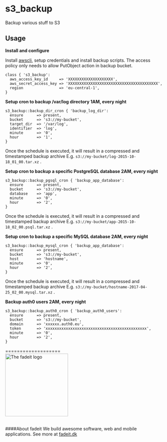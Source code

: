 # s3\_backup

Backup various stuff to S3

## Usage

**Install and configure**

Install [awscli](https://aws.amazon.com/cli/), setup credentials and install backup scripts. The access policy only needs to allow PutObject action in backup bucket.

```puppet
class { 's3_backup':
  aws_access_key_id     => 'XXXXXXXXXXXXXXXXXXXX',
  aws_secret_access_key => 'XXXXXXXXXXXXXXXXXXXXXXXXXXXXXXXXXXXXXXXX',
  region                => 'eu-central-1',
}
```

**Setup cron to backup /var/log directory 1AM, every night**

```puppet
s3_backup::backup_dir_cron { 'backup_log_dir':
  ensure      => present,
  bucket      => 's3://my-bucket',
  target_dir  => '/var/log',
  identifier  => 'log',
  minute      => '0',
  hour        => '1',
}
```

Once the schedule is executed, it will result in a compressed and timestamped backup archive E.g. `s3://my-bucket/log-2015-10-18_01_00.tar.xz` .


**Setup cron to backup a specific PostgreSQL database 2AM, every night**

```puppet
s3_backup::backup_pgsql_cron { 'backup_app_database':
  ensure      => present,
  bucket      => 's3://my-bucket',
  database    => 'app',
  minute      => '0',
  hour        => '2',
}
```

Once the schedule is executed, it will result in a compressed and timestamped backup archive E.g. `s3://my-bucket/app-2015-10-18_02_00.psql.tar.xz` .

**Setup cron to backup a specific MySQL database 2AM, every night**

```puppet
s3_backup::backup_mysql_cron { 'backup_app_database':
  ensure      => present,
  bucket      => 's3://my-bucket',
  host        => 'hostname',
  minute      => '0',
  hour        => '2',
}
```

Once the schedule is executed, it will result in a compressed and timestamped backup archive E.g. `s3://my-bucket/hostname-2017-04-25_02_00.mysql.tar.xz` .

**Backup auth0 users 2AM, every night**

```puppet
s3_backup::backup_auth0_cron { 'backup_auth0_users':
  ensure      => present,
  bucket      => 's3://my-bucket',
  domain      => 'xxxxxx.auth0.eu',
  token       => 'xxxxxxxxxxxxxxxxxxxxxxxxxxxxxxxxxxxxxxxxxxxxx',
  minute      => '0',
  hour        => '2',
}
```


===================
<br/>
<a href="http:fadeit.dk"><img src="http://fadeit.dk/src/assets/img/brand/fadeit_logo_full.svg" alt="The fadeit logo" style="width:200px;"/></a><br/><br/>

####About fadeit
We build awesome software, web and mobile applications.
See more at [fadeit.dk](http://fadeit.dk)
